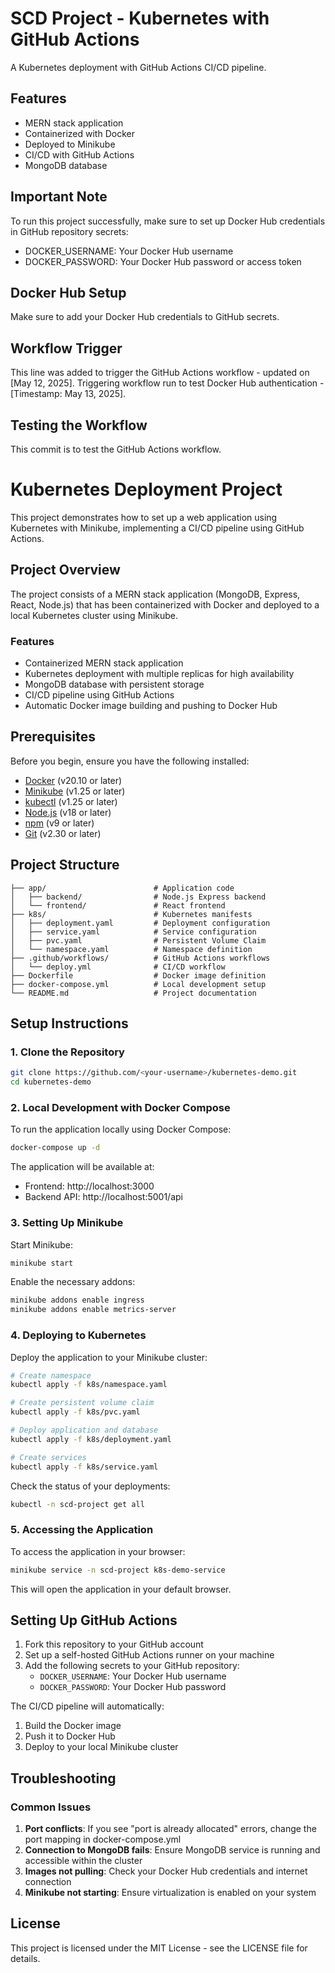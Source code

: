 # SCD Project - Kubernetes with GitHub Actions

A Kubernetes deployment with GitHub Actions CI/CD pipeline.

## Features
- MERN stack application
- Containerized with Docker
- Deployed to Minikube
- CI/CD with GitHub Actions
- MongoDB database

## Important Note
To run this project successfully, make sure to set up Docker Hub credentials in GitHub repository secrets:
- DOCKER_USERNAME: Your Docker Hub username
- DOCKER_PASSWORD: Your Docker Hub password or access token

## Docker Hub Setup
Make sure to add your Docker Hub credentials to GitHub secrets.

## Workflow Trigger
This line was added to trigger the GitHub Actions workflow - updated on [May 12, 2025].
Triggering workflow run to test Docker Hub authentication - [Timestamp: May 13, 2025].

## Testing the Workflow
This commit is to test the GitHub Actions workflow.

# Kubernetes Deployment Project

This project demonstrates how to set up a web application using Kubernetes with Minikube, implementing a CI/CD pipeline using GitHub Actions.

## Project Overview

The project consists of a MERN stack application (MongoDB, Express, React, Node.js) that has been containerized with Docker and deployed to a local Kubernetes cluster using Minikube.

### Features

- Containerized MERN stack application
- Kubernetes deployment with multiple replicas for high availability
- MongoDB database with persistent storage
- CI/CD pipeline using GitHub Actions
- Automatic Docker image building and pushing to Docker Hub

## Prerequisites

Before you begin, ensure you have the following installed:

- [Docker](https://www.docker.com/get-started) (v20.10 or later)
- [Minikube](https://minikube.sigs.k8s.io/docs/start/) (v1.25 or later)
- [kubectl](https://kubernetes.io/docs/tasks/tools/) (v1.25 or later)
- [Node.js](https://nodejs.org/) (v18 or later)
- [npm](https://www.npmjs.com/get-npm) (v9 or later)
- [Git](https://git-scm.com/downloads) (v2.30 or later)

## Project Structure

```
├── app/                        # Application code
│   ├── backend/                # Node.js Express backend
│   └── frontend/               # React frontend
├── k8s/                        # Kubernetes manifests
│   ├── deployment.yaml         # Deployment configuration
│   ├── service.yaml            # Service configuration
│   ├── pvc.yaml                # Persistent Volume Claim
│   └── namespace.yaml          # Namespace definition
├── .github/workflows/          # GitHub Actions workflows
│   └── deploy.yml              # CI/CD workflow
├── Dockerfile                  # Docker image definition
├── docker-compose.yml          # Local development setup
└── README.md                   # Project documentation
```

## Setup Instructions

### 1. Clone the Repository

```bash
git clone https://github.com/<your-username>/kubernetes-demo.git
cd kubernetes-demo
```

### 2. Local Development with Docker Compose

To run the application locally using Docker Compose:

```bash
docker-compose up -d
```

The application will be available at:
- Frontend: http://localhost:3000
- Backend API: http://localhost:5001/api

### 3. Setting Up Minikube

Start Minikube:

```bash
minikube start
```

Enable the necessary addons:

```bash
minikube addons enable ingress
minikube addons enable metrics-server
```

### 4. Deploying to Kubernetes

Deploy the application to your Minikube cluster:

```bash
# Create namespace
kubectl apply -f k8s/namespace.yaml

# Create persistent volume claim
kubectl apply -f k8s/pvc.yaml

# Deploy application and database
kubectl apply -f k8s/deployment.yaml

# Create services
kubectl apply -f k8s/service.yaml
```

Check the status of your deployments:

```bash
kubectl -n scd-project get all
```

### 5. Accessing the Application

To access the application in your browser:

```bash
minikube service -n scd-project k8s-demo-service
```

This will open the application in your default browser.

## Setting Up GitHub Actions

1. Fork this repository to your GitHub account
2. Set up a self-hosted GitHub Actions runner on your machine
3. Add the following secrets to your GitHub repository:
   - `DOCKER_USERNAME`: Your Docker Hub username
   - `DOCKER_PASSWORD`: Your Docker Hub password

The CI/CD pipeline will automatically:
1. Build the Docker image
2. Push it to Docker Hub
3. Deploy to your local Minikube cluster

## Troubleshooting

### Common Issues

1. **Port conflicts**: If you see "port is already allocated" errors, change the port mapping in docker-compose.yml
2. **Connection to MongoDB fails**: Ensure MongoDB service is running and accessible within the cluster
3. **Images not pulling**: Check your Docker Hub credentials and internet connection
4. **Minikube not starting**: Ensure virtualization is enabled on your system

## License

This project is licensed under the MIT License - see the LICENSE file for details.